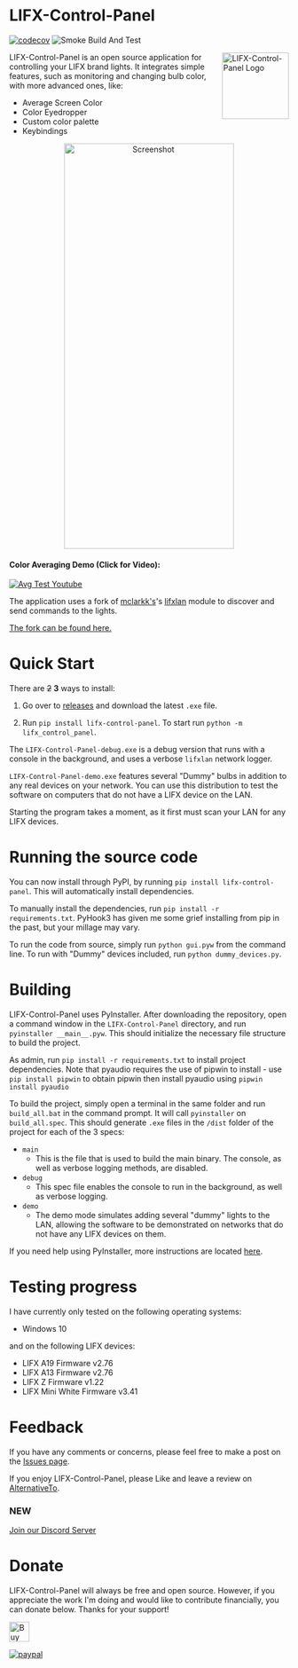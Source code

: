 # LIFX-Control-Panel

[![codecov](https://codecov.io/gh/samclane/LIFX-Control-Panel/branch/master/graph/badge.svg?token=GLAxucmOo6)](https://codecov.io/gh/samclane/LIFX-Control-Panel)
![Smoke Build And Test](https://github.com/samclane/LIFX-Control-Panel/actions/workflows/main.yml/badge.svg?event=push&branch=master)

<img align="right" width="120" height="120" title="LIFX-Control-Panel Logo" src="./res/lifx-animated-logo.gif">
     
LIFX-Control-Panel is an open source application for controlling your LIFX brand lights. It integrates simple features, 
such as monitoring and changing bulb color, with more advanced ones, like:
 
 * Average Screen Color
 * Color Eyedropper
 * Custom color palette
 * Keybindings

<p align="center">
  <img src="./res/screenshot.png" alt="Screenshot" width="306" height=731>
</p>

#### Color Averaging Demo (Click for Video):

[![Avg Test Youtube](https://img.youtube.com/vi/C-jZISM9MC0/0.jpg)](https://youtu.be/C-jZISM9MC0)

The application uses a fork of [mclarkk's](https://github.com/mclarkk)'s [lifxlan](https://github.com/mclarkk/lifxlan) module to
discover and send commands to the lights.

[The fork can be found here.](https://github.com/samclane/lifxlan)

# Quick Start

There are ~~2~~ **3** ways to install:

1. Go over to [releases](https://github.com/samclane/LIFX-Control-Panel/releases) and download the latest `.exe` file.

2. Run `pip install lifx-control-panel`. To start run `python -m lifx_control_panel`.

The `LIFX-Control-Panel-debug.exe` is a debug version that runs with a console in the background, and uses a verbose
`lifxlan` network logger.

`LIFX-Control-Panel-demo.exe` features several "Dummy" bulbs in addition to any real devices on your network. You can use
this distribution to test the software on computers that do not have a LIFX device on the LAN.

Starting the program takes a moment, as it first must scan your LAN for any LIFX devices.

# Running the source code

You can now install through PyPI, by running `pip install lifx-control-panel`. This will automatically install dependencies.

To manually install the dependencies, run `pip install -r requirements.txt`. PyHook3 has given me some grief installing from pip
in the past, but your millage may vary.

To run the code from source, simply run `python gui.pyw` from the command line. To run with "Dummy" devices included,
run `python dummy_devices.py`.

# Building

LIFX-Control-Panel uses PyInstaller. After downloading the repository, open a command window in the `LIFX-Control-Panel`
directory, and run `pyinstaller __main__.pyw`. This should initialize the necessary file structure to build the project.

As admin, run `pip install -r requirements.txt` to install project dependencies. Note that pyaudio requires the use of pipwin to install - use `pip install pipwin` to obtain pipwin then install pyaudio using `pipwin install pyaudio`

To build the project, simply open a terminal in the same folder and run `build_all.bat` in the command prompt. It will
call `pyinstaller` on `build_all.spec`. This should generate `.exe` files in the `/dist`
folder of the project for each of the 3 specs:

- `main`
  - This is the file that is used to build the main binary. The console, as well as verbose logging methods, are disabled.
- `debug`
  - This spec file enables the console to run in the background, as well as verbose logging.
- `demo`
  - The demo mode simulates adding several "dummy" lights to the LAN, allowing the software to be demonstrated on networks
    that do not have any LIFX devices on them.

If you need help using PyInstaller, more instructions are located [here](https://pythonhosted.org/PyInstaller/usage.html).

# Testing progress

I have currently only tested on the following operating systems:

- Windows 10

and on the following LIFX devices:

- LIFX A19 Firmware v2.76
- LIFX A13 Firmware v2.76
- LIFX Z Firmware v1.22
- LIFX Mini White Firmware v3.41

# Feedback

If you have any comments or concerns, please feel free to make a post on the [Issues page](https://github.com/samclane/LIFX-Control-Panel/issues).

If you enjoy LIFX-Control-Panel, please Like and leave a review on [AlternativeTo](https://alternativeto.net/software/lifx-control-panel/).

### NEW

[Join our Discord Server](https://discord.gg/3pG9jaDG)

# Donate

LIFX-Control-Panel will always be free and open source. However, if you appreciate the work I'm doing and would like to
contribute financially, you can donate below. Thanks for your support!

<a href='https://ko-fi.com/J3J8LZKP' target='_blank'><img height='36' style='border:0px;height:36px;' src='https://az743702.vo.msecnd.net/cdn/kofi3.png?v=0' border='0' alt='Buy Me a Coffee at ko-fi.com' /></a>

[![paypal](https://www.paypalobjects.com/en_US/i/btn/btn_donateCC_LG.gif)](https://www.paypal.me/sawyermclane)
